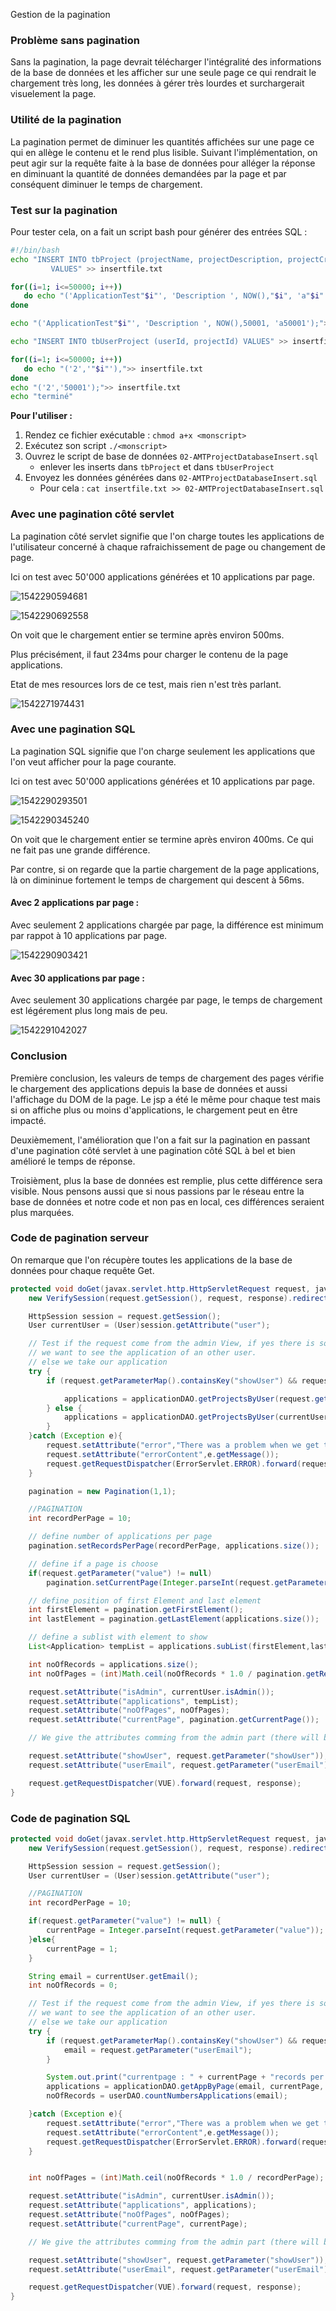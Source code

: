 Gestion de la pagination

### Problème sans pagination

Sans la pagination, la page devrait télécharger l'intégralité des informations de la base de données et les afficher sur une seule page ce qui rendrait le chargement très long, les données à gérer très lourdes et surchargerait visuelement la page.

### Utilité de la pagination

La pagination permet de diminuer les quantités affichées sur une page ce qui en allège le contenu et le rend plus lisible. Suivant l'implémentation, on peut agir sur la requête faite à la base de données pour alléger la réponse en diminuant la quantité de données demandées par la page et par conséquent diminuer le temps de chargement.

### Test sur la pagination

Pour tester cela, on a fait un script bash pour générer des entrées SQL :

```bash
#!/bin/bash
echo "INSERT INTO tbProject (projectName, projectDescription, projectCreationDate, APIKey, APISecret)
         VALUES" >> insertfile.txt

for((i=1; i<=50000; i++))
   do echo "('ApplicationTest"$i"', 'Description ', NOW(),"$i", 'a"$i"'),">> insertfile.txt
done

echo "('ApplicationTest"$i"', 'Description ', NOW(),50001, 'a50001');">> insertfile.txt

echo "INSERT INTO tbUserProject (userId, projectId) VALUES" >> insertfile.txt

for((i=1; i<=50000; i++))
   do echo "('2','"$i"'),">> insertfile.txt
done
echo "('2','50001');">> insertfile.txt
echo "terminé"
```

**Pour l'utiliser :** 

1. Rendez ce fichier exécutable : `chmod a+x <monscript>`
2. Exécutez son script `./<monscript>`
3. Ouvrez le script de base de données `02-AMTProjectDatabaseInsert.sql`
   - enlever les inserts dans `tbProject` et dans `tbUserProject`
4. Envoyez les données générées dans `02-AMTProjectDatabaseInsert.sql`
   - Pour cela : `cat insertfile.txt >> 02-AMTProjectDatabaseInsert.sql`



### Avec une pagination côté servlet

La pagination côté servlet signifie que l'on charge toutes les applications de l'utilisateur concerné à chaque rafraichissement de page ou changement de page.

Ici on test avec 50'000 applications générées et 10 applications par page. 

![1542290594681](./img/test50000Serveur.png)

![1542290692558](./img/test50000ServeurZoom.png)

On voit que le chargement entier se termine après environ 500ms.

Plus précisément, il faut 234ms pour charger le contenu de la page applications.

Etat de mes resources lors de ce test, mais rien n'est très parlant.

![1542271974431](./img/resource.png)



### Avec une pagination SQL

La pagination SQL signifie que l'on charge seulement les applications que l'on veut afficher pour la page courante.

Ici on test avec 50'000 applications générées et 10 applications par page. 

![1542290293501](./img/test50000ServeurSQL.png)

![1542290345240](./img/test50000ServeurSQLZoom.png)

On voit que le chargement entier se termine après environ 400ms. Ce qui ne fait pas une grande différence.

Par contre, si on regarde que la partie chargement de la page applications, là on dimininue fortement le temps de chargement qui descent à 56ms.

#### Avec 2 applications par page : 

Avec seulement 2 applications chargée par page, la différence est minimum par rappot à 10 applications par page.



![1542290903421](./img/test50000ServeurSQLZoom2App.png)

#### Avec 30 applications par page :

Avec seulement 30 applications chargée par page, le temps de chargement est légérement plus long mais de peu.

![1542291042027](./img/test50000ServeurSQLZoom30App.png)

### Conclusion

Première conclusion, les valeurs de temps de chargement des pages vérifie le chargement des applications depuis la base de données et aussi l'affichage du DOM de la page. Le jsp a été le même pour chaque test mais si on affiche plus ou moins d'applications, le chargement peut en être impacté.

Deuxièmement, l'amélioration que l'on a fait sur la pagination en passant d'une pagination côté servlet à une pagination côté SQL à bel et bien amélioré le temps de réponse.

Troisièment, plus la base de données est remplie, plus cette différence sera visible. Nous pensons aussi que si nous passions par le réseau entre la base de données et notre code et non pas en local, ces différences seraient plus marquées.

### Code de pagination serveur

On remarque que l'on récupère toutes les applications de la base de données pour chaque requête Get.

```java
protected void doGet(javax.servlet.http.HttpServletRequest request, javax.servlet.http.HttpServletResponse response) throws ServletException, IOException {
    new VerifySession(request.getSession(), request, response).redirectIfNoUser();

    HttpSession session = request.getSession();
    User currentUser = (User)session.getAttribute("user");

    // Test if the request come from the admin View, if yes there is some query string defined and that's mean we
    // we want to see the application of an other user.
    // else we take our application
    try {
        if (request.getParameterMap().containsKey("showUser") && request.getParameterMap().containsKey("userEmail") && request.getParameter("showUser").equals("SHOWUSER") && currentUser.isAdmin()) {

            applications = applicationDAO.getProjectsByUser(request.getParameter("userEmail"));
        } else {
            applications = applicationDAO.getProjectsByUser(currentUser.getEmail());
        }
    }catch (Exception e){
        request.setAttribute("error","There was a problem when we get the project of the user");
        request.setAttribute("errorContent",e.getMessage());
        request.getRequestDispatcher(ErrorServlet.ERROR).forward(request, response);
    }

    pagination = new Pagination(1,1);

    //PAGINATION
    int recordPerPage = 10;

    // define number of applications per page
    pagination.setRecordsPerPage(recordPerPage, applications.size());

    // define if a page is choose
    if(request.getParameter("value") != null)
        pagination.setCurrentPage(Integer.parseInt(request.getParameter("value")));

    // define position of first Element and last element
    int firstElement = pagination.getFirstElement();
    int lastElement = pagination.getLastElement(applications.size());

    // define a sublist with element to show
    List<Application> tempList = applications.subList(firstElement,lastElement);

    int noOfRecords = applications.size();
    int noOfPages = (int)Math.ceil(noOfRecords * 1.0 / pagination.getRecordsPerPage());

    request.setAttribute("isAdmin", currentUser.isAdmin());
    request.setAttribute("applications", tempList);
    request.setAttribute("noOfPages", noOfPages);
    request.setAttribute("currentPage", pagination.getCurrentPage());

    // We give the attributes comming from the admin part (there will be tested if empty in the jsp file

    request.setAttribute("showUser", request.getParameter("showUser"));
    request.setAttribute("userEmail", request.getParameter("userEmail"));

    request.getRequestDispatcher(VUE).forward(request, response);
}
```



### Code de pagination SQL

```java
protected void doGet(javax.servlet.http.HttpServletRequest request, javax.servlet.http.HttpServletResponse response) throws ServletException, IOException {
    new VerifySession(request.getSession(), request, response).redirectIfNoUser();

    HttpSession session = request.getSession();
    User currentUser = (User)session.getAttribute("user");

    //PAGINATION
    int recordPerPage = 10;

    if(request.getParameter("value") != null) {
        currentPage = Integer.parseInt(request.getParameter("value"));
    }else{
        currentPage = 1;
    }

    String email = currentUser.getEmail();
    int noOfRecords = 0;

    // Test if the request come from the admin View, if yes there is some query string defined and that's mean we
    // we want to see the application of an other user.
    // else we take our application
    try {
        if (request.getParameterMap().containsKey("showUser") && request.getParameterMap().containsKey("userEmail") && request.getParameter("showUser").equals("SHOWUSER") && currentUser.isAdmin()) {
            email = request.getParameter("userEmail");
        }

        System.out.print("currentpage : " + currentPage + "records per page " + recordPerPage);
        applications = applicationDAO.getAppByPage(email, currentPage, recordPerPage);
        noOfRecords = userDAO.countNumbersApplications(email);

    }catch (Exception e){
        request.setAttribute("error","There was a problem when we get the project of the user");
        request.setAttribute("errorContent",e.getMessage());
        request.getRequestDispatcher(ErrorServlet.ERROR).forward(request, response);
    }


    int noOfPages = (int)Math.ceil(noOfRecords * 1.0 / recordPerPage);

    request.setAttribute("isAdmin", currentUser.isAdmin());
    request.setAttribute("applications", applications);
    request.setAttribute("noOfPages", noOfPages);
    request.setAttribute("currentPage", currentPage);

    // We give the attributes comming from the admin part (there will be tested if empty in the jsp file

    request.setAttribute("showUser", request.getParameter("showUser"));
    request.setAttribute("userEmail", request.getParameter("userEmail"));

    request.getRequestDispatcher(VUE).forward(request, response);
}
```